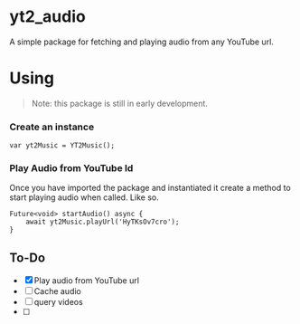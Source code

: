 # yt2_audio

A simple package for fetching and playing audio from any YouTube url.

# Using

> Note: this package is still in early development.

### Create an instance

    var yt2Music = YT2Music();

### Play Audio from YouTube Id

Once you have imported the package and instantiated it create a method to start playing audio when called. Like so.

    Future<void> startAudio() async {
    	await yt2Music.playUrl('HyTKsOv7cro');
    }

## To-Do

- [x]  Play audio from YouTube url
- [ ]  Cache audio
- [ ]  query videos
- [ ]